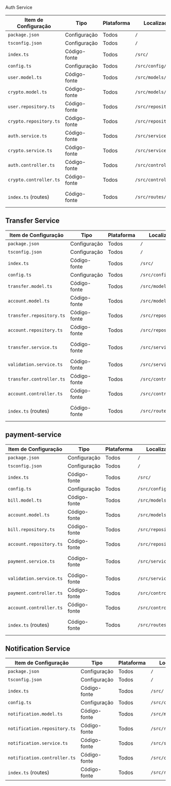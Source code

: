 Auth Service

| Item de Configuração | Tipo | Plataforma | Localização | Versão | Responsável | Dependências |
| --- | --- | --- | --- | --- | --- | --- |
| `package.json` | Configuração | Todos | `/` | v1.0.0 | Isaac | - |
| `tsconfig.json` | Configuração | Todos | `/` | v1.0.0 | Isaac | - |
| `index.ts` | Código-fonte | Todos | `/src/` | v1.0.0 | Isaac | `express`, `body-parser` |
| `config.ts` | Configuração | Todos | `/src/config/` | v1.0.0 | Isaac | - |
| `user.model.ts` | Código-fonte | Todos | `/src/models/` | v1.0.0 | Raykkoner | - |
| `crypto.model.ts` | Código-fonte | Todos | `/src/models/` | v1.0.0 | Raykkoner | - |
| `user.repository.ts` | Código-fonte | Todos | `/src/repositories/` | v1.0.0 | Raykkoner | `user.model.ts` |
| `crypto.repository.ts` | Código-fonte | Todos | `/src/repositories/` | v1.0.0 | Raykkoner | `crypto.model.ts` |
| `auth.service.ts` | Código-fonte | Todos | `/src/services/` | v1.0.0 | Raykkoner | `user.model.ts`, `crypto.service.ts` |
| `crypto.service.ts` | Código-fonte | Todos | `/src/services/` | v1.0.0 | João Lucas | `crypto`, `config.ts`, `crypto.repository.ts` |
| `auth.controller.ts` | Código-fonte | Todos | `/src/controllers/` | v1.0.0 | João Lucas | `auth.service.ts`, `express` |
| `crypto.controller.ts` | Código-fonte | Todos | `/src/controllers/` | v1.0.0 | João Lucas | `crypto.service.ts`, `express` |
| `index.ts` (routes) | Código-fonte | Todos | `/src/routes/` | v1.0.0 | João Lucas | `auth.controller.ts`, `crypto.controller.ts`, `express` |

## Transfer Service

| Item de Configuração | Tipo | Plataforma | Localização | Versão | Responsável | Dependências |
| --- | --- | --- | --- | --- | --- | --- |
| `package.json` | Configuração | Todos | `/` | v1.0.0 | Isaac | - |
| `tsconfig.json` | Configuração | Todos | `/` | v1.0.0 | Isaac | - |
| `index.ts` | Código-fonte | Todos | `/src/` | v1.0.0 | Isaac | `express`, `body-parser` |
| `config.ts` | Configuração | Todos | `/src/config/` | v1.0.0 | Isaac | - |
| `transfer.model.ts` | Código-fonte | Todos | `/src/models/` | v1.0.0 | Raykkoner | - |
| `account.model.ts` | Código-fonte | Todos | `/src/models/` | v1.0.0 | João Lucas | - |
| `transfer.repository.ts` | Código-fonte | Todos | `/src/repositories/` | v1.0.0 | João Lucas | `transfer.model.ts` |
| `account.repository.ts` | Código-fonte | Todos | `/src/repositories/` | v1.0.0 | João Lucas | `account.model.ts` |
| `transfer.service.ts` | Código-fonte | Todos | `/src/services/` | v1.0.0 | Raykkoner | `transfer.model.ts`, `validation.service.ts`, `account.repository.ts` |
| `validation.service.ts` | Código-fonte | Todos | `/src/services/` | v1.0.0 | Raykkoner | `account.repository.ts` |
| `transfer.controller.ts` | Código-fonte | Todos | `/src/controllers/` | v1.0.0 | João Lucas | `transfer.service.ts`, `express` |
| `account.controller.ts` | Código-fonte | Todos | `/src/controllers/` | v1.0.0 | João Lucas | `validation.service.ts`, `express` |
| `index.ts` (routes) | Código-fonte | Todos | `/src/routes/` | v1.0.0 | João Lucas | `transfer.controller.ts`, `account.controller.ts`, `express` |

## payment-service

| Item de Configuração | Tipo | Plataforma | Localização | Versão | Responsável | Dependências |
| --- | --- | --- | --- | --- | --- | --- |
| `package.json` | Configuração | Todos | `/` | v1.0.0 | Rakkoner | - |
| `tsconfig.json` | Configuração | Todos | `/` | v1.0.0 | Rakkoner | - |
| `index.ts` | Código-fonte | Todos | `/src/` | v1.0.0 | João Lucas | `express`, `body-parser` |
| `config.ts` | Configuração | Todos | `/src/config/` | v1.0.0 | Isaac | - |
| `bill.model.ts` | Código-fonte | Todos | `/src/models/` | v1.0.0 | Raykkoner | - |
| `account.model.ts` | Código-fonte | Todos | `/src/models/` | v1.0.0 | Isaac | - |
| `bill.repository.ts` | Código-fonte | Todos | `/src/repositories/` | v1.0.0 | Isaac | `bill.model.ts` |
| `account.repository.ts` | Código-fonte | Todos | `/src/repositories/` | v1.0.0 | Isaac | `account.model.ts` |
| `payment.service.ts` | Código-fonte | Todos | `/src/services/` | v1.0.0 | Raykkoner | `bill.model.ts`, `validation.service.ts`, `account.repository.ts` |
| `validation.service.ts` | Código-fonte | Todos | `/src/services/` | v1.0.0 | Raykkoner | `account.repository.ts` |
| `payment.controller.ts` | Código-fonte | Todos | `/src/controllers/` | v1.0.0 | Raykkoner | `payment.service.ts`, `express` |
| `account.controller.ts` | Código-fonte | Todos | `/src/controllers/` | v1.0.0 | Isaac | `validation.service.ts`, `express` |
| `index.ts` (routes) | Código-fonte | Todos | `/src/routes/` | v1.0.0 | João Lucas | `payment.controller.ts`, `account.controller.ts`, `express` |

## Notification Service

| Item de Configuração | Tipo | Plataforma | Localização | Versão | Responsável | Dependências |
| --- | --- | --- | --- | --- | --- | --- |
| `package.json` | Configuração | Todos | `/` | v1.0.0 | João Lucas | - |
| `tsconfig.json` | Configuração | Todos | `/` | v1.0.0 | João Lucas | - |
| `index.ts` | Código-fonte | Todos | `/src/` | v1.0.0 | Rayykoner | `express`, `body-parser` |
| `config.ts` | Configuração | Todos | `/src/config/` | v1.0.0 | Rayykoner | - |
| `notification.model.ts` | Código-fonte | Todos | `/src/models/` | v1.0.0 | Rayykoner | - |
| `notification.repository.ts` | Código-fonte | Todos | `/src/repositories/` | v1.0.0 | João Lucas | `notification.model.ts` |
| `notification.service.ts` | Código-fonte | Todos | `/src/services/` | v1.0.0 | Isaac | `notification.model.ts`, `notification.repository.ts` |
| `notification.controller.ts` | Código-fonte | Todos | `/src/controllers/` | v1.0.0 | Isaac | `notification.service.ts`, `express` |
| `index.ts` (routes) | Código-fonte | Todos | `/src/routes/` | v1.0.0 | Isaac | `notification.controller.ts`, `express` |
